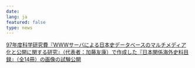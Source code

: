 ```yaml
---
date: 
lang: ja
featured: false
type: news
---
```

<a href="/personal/yokoyama/hensan/microfilm.htm">97年度科学研究費『WWWサーバによる日本史データベースのマルチメディア化と公開に関する研究』（代表者：加藤友康）で作成した『日本関係海外史料目録』（全14冊）の画像の試験公開</a>
